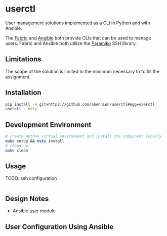 # userctl

User management solutions implemented as a CLI in Python and with Ansible.

The [Fabric](https://github.com/fabric/fabric) and
[Ansible](https://www.ansible.com/) both provide CLIs that can be used to
manage users. Fabric and Ansible both utilize the
[Paramiko](https://github.com/paramiko/paramiko) SSH library.

## Limitations

The scope of the solution is limited to the minimum necessary to fulfill the
assignment.

## Installation

```bash
pip install -e git+https://github.com/abennion/userctl#egg=userctl
userctl --help
```

## Development Environment

```bash
# create python virtual environment and install the component locally
make setup && make install
# clean up
make clean
```

## Usage

TODO: ssh configuration

```bash

```

## Design Notes

* Ansible [user](https://github.com/ansible/ansible-modules-core/blob/devel/system/user.py) module

## User Configuration Using Ansible

